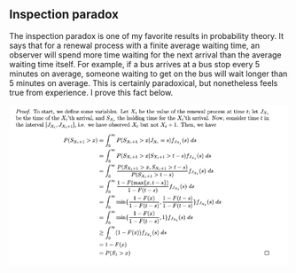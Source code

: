 ## Inspection paradox

The inspection paradox is one of my favorite results in probability theory. It says that for a renewal process with a finite average waiting time, 
an observer will spend more time waiting for the next arrival than the average waiting time itself. For example, if a bus arrives at a bus stop 
every 5 minutes on average, someone waiting to get on the bus will wait longer than 5 minutes on average. This is certainly paradoxical, but nonetheless 
feels true from experience. I prove this fact below. 

![inspection paradox proof](inspection_proof.png)